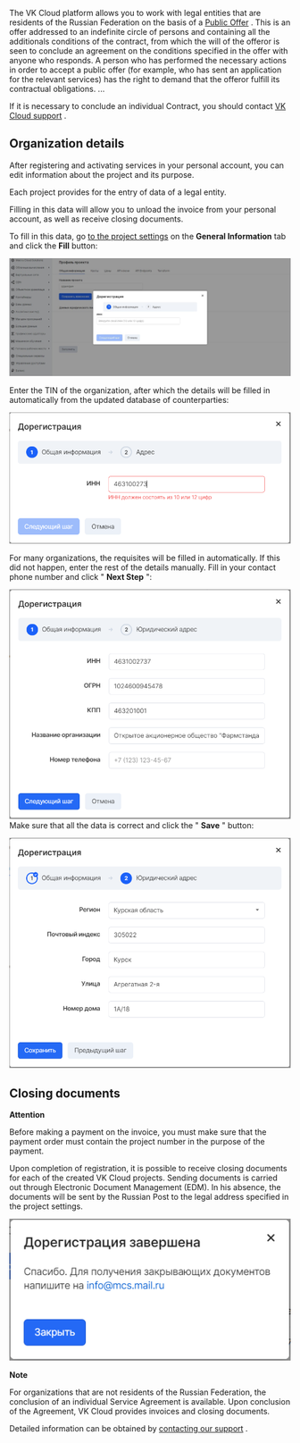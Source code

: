 The VK Cloud platform allows you to work with legal entities that are residents of the Russian Federation on the basis of a [Public Offer](https://mcs.mail.ru/help/ru_RU/legal/legal-terms) . This is an offer addressed to an indefinite circle of persons and containing all the additionals conditions of the contract, from which the will of the offeror is seen to conclude an agreement on the conditions specified in the offer with anyone who responds. A person who has performed the necessary actions in order to accept a public offer (for example, who has sent an application for the relevant services) has the right to demand that the offeror fulfill its contractual obligations. ...

If it is necessary to conclude an individual Contract, you should contact [VK Cloud support](https://mcs.mail.ru/docs/contacts) .

## Organization details

After registering and activating services in your personal account, you can edit information about the project and its purpose.

Each project provides for the entry of data of a legal entity.

Filling in this data will allow you to unload the invoice from your personal account, as well as receive closing documents.

To fill in this data, go [to the project settings](https://mcs.mail.ru/app/project/legal/) on the **General Information** tab and click the **Fill** button:

![](./assets/1602975345880-doregistraciya-yul.jpg)

Enter the TIN of the organization, after which the details will be filled in automatically from the updated database of counterparties:

![](./assets/1595437604705-1595437604704.png)

For many organizations, the requisites will be filled in automatically. If this did not happen, enter the rest of the details manually. Fill in your contact phone number and click " **Next Step** ":

![](./assets/1595437854104-1595437854104.png) Make sure that all the data is correct and click the " **Save** " button:

![](./assets/1595437923781-1595437923781.png)

## Closing documents

**Attention**

Before making a payment on the invoice, you must make sure that the payment order must contain the project number in the purpose of the payment.

Upon completion of registration, it is possible to receive closing documents for each of the created VK Cloud projects. Sending documents is carried out through Electronic Document Management (EDM). In his absence, the documents will be sent by the Russian Post to the legal address specified in the project settings.

![](./assets/1595438091913-1595438091913.png)

**Note**

For organizations that are not residents of the Russian Federation, the conclusion of an individual Service Agreement is available. Upon conclusion of the Agreement, VK Cloud provides invoices and closing documents.

Detailed information can be obtained by [contacting our support](mailto:sales@mcs.mail.ru) .
